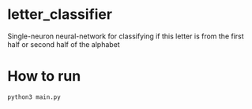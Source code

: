 # letter_classifier

Single-neuron neural-network for classifying if this letter is from the first half or second half of the alphabet

# How to run

`python3 main.py`
